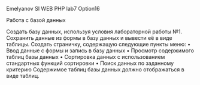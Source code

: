 Emelyanov SI
WEB PHP
lab7 Option16

Работа с базой данных

Создать базу данных, используя условия лабораторной работы №1.
Сохранить данные из формы в базу данных и вывести её в виде таблицы.
Создать страничку, содержащую следующие пункты меню:
•	Ввод данные с формы и запись в базу данных
•	Просмотр содержимого таблиц базы данных
•	Сортировка данных с использованием стандартных функций сортировки
•	Поиск данных по заданному критерию
Содержимое таблиц базы данных должно отображаться в виде таблиц.
